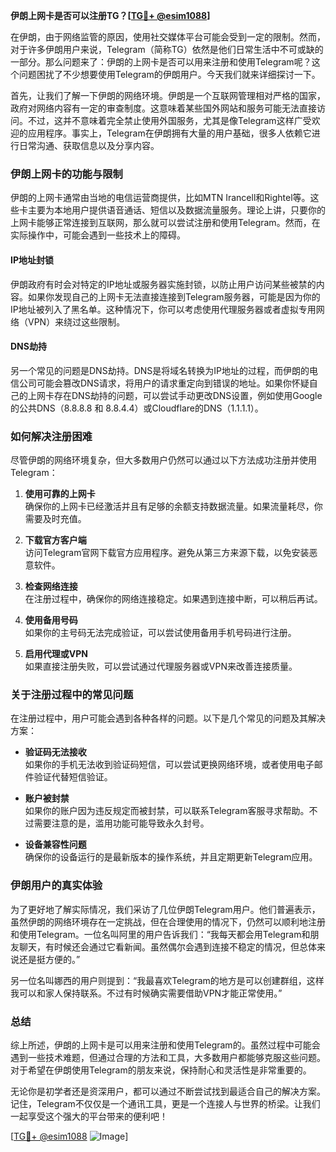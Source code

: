 **伊朗上网卡是否可以注册TG？[[TG💪+ @esim1088](https://t.me/s/esim1088)]**

在伊朗，由于网络监管的原因，使用社交媒体平台可能会受到一定的限制。然而，对于许多伊朗用户来说，Telegram（简称TG）依然是他们日常生活中不可或缺的一部分。那么问题来了：伊朗的上网卡是否可以用来注册和使用Telegram呢？这个问题困扰了不少想要使用Telegram的伊朗用户。今天我们就来详细探讨一下。

首先，让我们了解一下伊朗的网络环境。伊朗是一个互联网管理相对严格的国家，政府对网络内容有一定的审查制度。这意味着某些国外网站和服务可能无法直接访问。不过，这并不意味着完全禁止使用外国服务，尤其是像Telegram这样广受欢迎的应用程序。事实上，Telegram在伊朗拥有大量的用户基础，很多人依赖它进行日常沟通、获取信息以及分享内容。

### **伊朗上网卡的功能与限制**

伊朗的上网卡通常由当地的电信运营商提供，比如MTN Irancell和Rightel等。这些卡主要为本地用户提供语音通话、短信以及数据流量服务。理论上讲，只要你的上网卡能够正常连接到互联网，那么就可以尝试注册和使用Telegram。然而，在实际操作中，可能会遇到一些技术上的障碍。

#### **IP地址封锁**
伊朗政府有时会对特定的IP地址或服务器实施封锁，以防止用户访问某些被禁的内容。如果你发现自己的上网卡无法直接连接到Telegram服务器，可能是因为你的IP地址被列入了黑名单。这种情况下，你可以考虑使用代理服务器或者虚拟专用网络（VPN）来绕过这些限制。

#### **DNS劫持**
另一个常见的问题是DNS劫持。DNS是将域名转换为IP地址的过程，而伊朗的电信公司可能会篡改DNS请求，将用户的请求重定向到错误的地址。如果你怀疑自己的上网卡存在DNS劫持的问题，可以尝试手动更改DNS设置，例如使用Google的公共DNS（8.8.8.8 和 8.8.4.4）或Cloudflare的DNS（1.1.1.1）。

### **如何解决注册困难**

尽管伊朗的网络环境复杂，但大多数用户仍然可以通过以下方法成功注册并使用Telegram：

1. **使用可靠的上网卡**  
   确保你的上网卡已经激活并且有足够的余额支持数据流量。如果流量耗尽，你需要及时充值。

2. **下载官方客户端**  
   访问Telegram官网下载官方应用程序。避免从第三方来源下载，以免安装恶意软件。

3. **检查网络连接**  
   在注册过程中，确保你的网络连接稳定。如果遇到连接中断，可以稍后再试。

4. **使用备用号码**  
   如果你的主号码无法完成验证，可以尝试使用备用手机号码进行注册。

5. **启用代理或VPN**  
   如果直接注册失败，可以尝试通过代理服务器或VPN来改善连接质量。

### **关于注册过程中的常见问题**

在注册过程中，用户可能会遇到各种各样的问题。以下是几个常见的问题及其解决方案：

- **验证码无法接收**  
  如果你的手机无法收到验证码短信，可以尝试更换网络环境，或者使用电子邮件验证代替短信验证。

- **账户被封禁**  
  如果你的账户因为违反规定而被封禁，可以联系Telegram客服寻求帮助。不过需要注意的是，滥用功能可能导致永久封号。

- **设备兼容性问题**  
  确保你的设备运行的是最新版本的操作系统，并且定期更新Telegram应用。

### **伊朗用户的真实体验**

为了更好地了解实际情况，我们采访了几位伊朗Telegram用户。他们普遍表示，虽然伊朗的网络环境存在一定挑战，但在合理使用的情况下，仍然可以顺利地注册和使用Telegram。一位名叫阿里的用户告诉我们：“我每天都会用Telegram和朋友聊天，有时候还会通过它看新闻。虽然偶尔会遇到连接不稳定的情况，但总体来说还是挺方便的。”

另一位名叫娜西的用户则提到：“我最喜欢Telegram的地方是可以创建群组，这样我可以和家人保持联系。不过有时候确实需要借助VPN才能正常使用。”

### **总结**

综上所述，伊朗的上网卡是可以用来注册和使用Telegram的。虽然过程中可能会遇到一些技术难题，但通过合理的方法和工具，大多数用户都能够克服这些问题。对于希望在伊朗使用Telegram的朋友来说，保持耐心和灵活性是非常重要的。

无论你是初学者还是资深用户，都可以通过不断尝试找到最适合自己的解决方案。记住，Telegram不仅仅是一个通讯工具，更是一个连接人与世界的桥梁。让我们一起享受这个强大的平台带来的便利吧！

[[TG💪+ @esim1088](https://t.me/s/esim1088) ![Image](https://i.postimg.cc/4NQfJmqS/Snipaste-2025-05-13-00-14-12.png)]